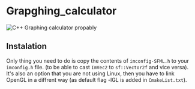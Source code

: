 # Grapghing_calculator
![C++](https://img.shields.io/badge/C++-Solutions-blue.svg?style=flat&logo=c%2B%2B)
Graphing calculator propably

## Instalation
Only thing you need to do is copy the contents of ```imconfig-SFML.h``` to your ```imconfig.h``` file. (to be able to cast ```ImVec2``` to ```sf::Vector2f``` and vice versa). It's also an option that you are not using Linux, then you have to link OpenGL in a diffrent way (as default flag -lGL is added in ```CmakeList.txt```). 
